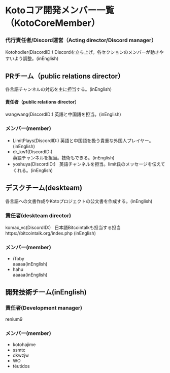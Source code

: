 # Kotoコア開発メンバー一覧（KotoCoreMember）


### 代行責任者/Discord運営（Acting director/Discord manager）
Kotohodler(DiscordID:)
Discordを立ち上げ。各セクションのメンバーが動きやすいよう調整。(inEnglish)


## PRチーム（public relations director）
各言語チャンネルの対応を主に担当する。(inEnglish)  
#### 責任者（public relations director）
wangwang(DiscordID:)
英語と中国語を担当。(inEnglish)
### メンバー(member)
- LimitPlays(DiscordID:)
英語と中国語を扱う貴重な外国人プレイヤー。  (inEnglish)
- dr_kw1(DiscordID:)  
英語チャンネルを担当。技術もできる。(inEnglish)  
- yoshuya(DiscordID:)  
英語チャンネルを担当。limit氏のメッセージを伝えてくれる。(inEnglish)  


## デスクチーム(deskteam)
各言語への文書作成やKotoプロジェクトの公文書を作成する。(inEnglish)  
### 責任者(deskteam director)  
komax_vc(DiscordID:)  
日本語Bitcointalkも担当する担当https://bitcointalk.org/index.php (inEnglish)    
### メンバー(member)
- iToby  
aaaaa(inEnglish)  
- hahu  
aaaaa(inEnglish)  


## 開発技術チーム(inEnglish)
### 責任者(Development manager)
renium9
### メンバー(member)
- kotohajime
- ssmtc
- dkwzjw
- WO
- téutidos


